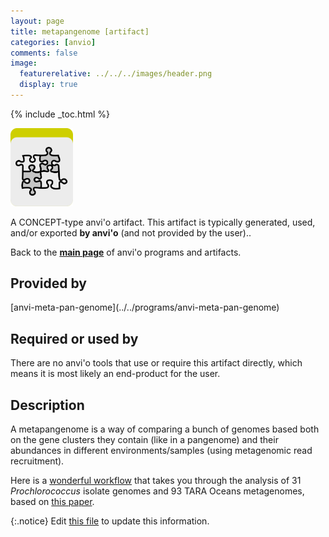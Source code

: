 ```yaml
---
layout: page
title: metapangenome [artifact]
categories: [anvio]
comments: false
image:
  featurerelative: ../../../images/header.png
  display: true
---
```



{% include _toc.html %}


<img src="../../images/icons/CONCEPT.png" alt="CONCEPT" style="width:100px; border:none" />

A CONCEPT-type anvi'o artifact. This artifact is typically generated, used, and/or exported **by anvi'o** (and not provided by the user)..

Back to the **[main page](../../)** of anvi'o programs and artifacts.

## Provided by


<p style="text-align: left" markdown="1"><span class="artifact-p">[anvi-meta-pan-genome](../../programs/anvi-meta-pan-genome)</span></p>


## Required or used by


There are no anvi'o tools that use or require this artifact directly, which means it is most likely an end-product for the user.


## Description

A metapangenome is a way of comparing a bunch of genomes based both on the gene clusters they contain (like in a pangenome) and their abundances in different environments/samples (using metagenomic read recruitment).

Here is a [wonderful workflow](http://merenlab.org/data/prochlorococcus-metapangenome/) that takes you through the analysis of 31 *Prochlorococcus* isolate genomes and 93 TARA Oceans metagenomes, based on [this paper](https://peerj.com/articles/4320/). 


{:.notice}
Edit [this file](https://github.com/merenlab/anvio/tree/master/anvio/docs/artifacts/metapangenome.md) to update this information.

